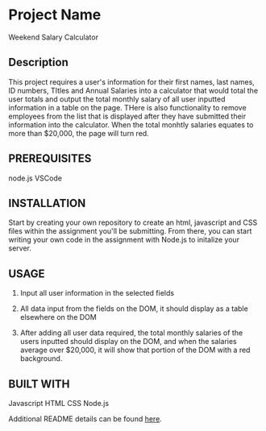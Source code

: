 # Project Name

Weekend Salary Calculator

## Description

This project requires a user's information for their first names, last names, ID numbers, TItles and Annual Salaries into a calculator that would total the user totals and output the total monthly salary of all user inputted information in a table on the page. THere is also functionality to remove employees from the list that is displayed after they have submitted their information into the calculator. When the total monhtly salaries equates to more than $20,000, the page will turn red.

## PREREQUISITES

node.js
VSCode

## INSTALLATION

Start by creating your own repository to create an html, javascript and CSS files within the assignment you'll be submitting. From there, you can start writing your own code in the assignment with Node.js to initalize your server.

## USAGE

1. Input all user information in the selected fields

2. All data input from the fields on the DOM, it should display as a table elsewhere on the DOM

3. After adding all user data required, the total monthly salaries of the users inputted should display on the DOM, and when the salaries average over $20,000, it will show that portion of the DOM with a red background.

## BUILT WITH

Javascript
HTML
CSS
Node.js

Additional README details can be found [here](https://github.com/PrimeAcademy/readme-template/blob/master/README.md).
